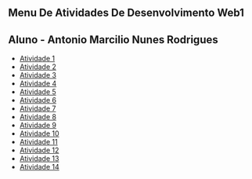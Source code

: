 ## Menu De Atividades De Desenvolvimento Web1
## Aluno - Antonio Marcilio Nunes Rodrigues
- [Atividade 1](https://neguin05.github.io/Atividade-1-Web1/)
- [Atividade 2](https://neguin05.github.io/Atividade-2-Web1/)
- [Atividade 3](https://neguin05.github.io/Atividade-3-Web1/)
- [Atividade 4](https://neguin05.github.io/Atividade-4-Web1/)
- [Atividade 5](https://neguin05.github.io/Atividade-5-Web1/)
- [Atividade 6](https://neguin05.github.io/Atividade-6-Web1/)
- [Atividade 7](https://neguin05.github.io/Atividade-7-Web1/)
- [Atividade 8](https://neguin05.github.io/Atividade-8-Web1/)
- [Atividade 9]()
- [Atividade 10]()
- [Atividade 11](https://neguin05.github.io/Atividade-11-Web1/)
- [Atividade 12]()
- [Atividade 13]()
- [Atividade 14]()
